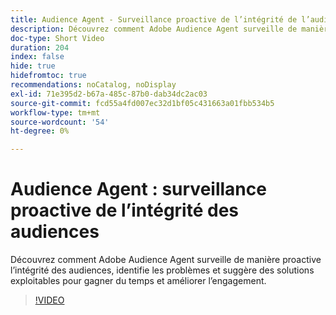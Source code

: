 ```yaml
---
title: Audience Agent - Surveillance proactive de l’intégrité de l’audience
description: Découvrez comment Adobe Audience Agent surveille de manière proactive l’intégrité des audiences, identifie les problèmes et suggère des solutions exploitables pour gagner du temps et améliorer l’engagement.
doc-type: Short Video
duration: 204
index: false
hide: true
hidefromtoc: true
recommendations: noCatalog, noDisplay
exl-id: 71e395d2-b67a-485c-87b0-dab34dc2ac03
source-git-commit: fcd55a4fd007ec32d1bf05c431663a01fbb534b5
workflow-type: tm+mt
source-wordcount: '54'
ht-degree: 0%

---
```


# Audience Agent : surveillance proactive de l’intégrité des audiences

Découvrez comment Adobe Audience Agent surveille de manière proactive l’intégrité des audiences, identifie les problèmes et suggère des solutions exploitables pour gagner du temps et améliorer l’engagement.

<!-- 62_S653_3442539_203_audience-agent-proactive-audience-health-monitoring -->
>[!VIDEO](https://video.tv.adobe.com/v/3460057/?learn=on&enablevpops=true&captions=fre_fr)
